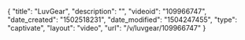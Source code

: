 {
    "title": "LuvGear",
    "description": "",
    "videoid": "109966747",
    "date_created": "1502518231",
    "date_modified": "1504247455",
    "type": "captivate",
    "layout": "video",
    "url": "\/v\/luvgear\/109966747"
}